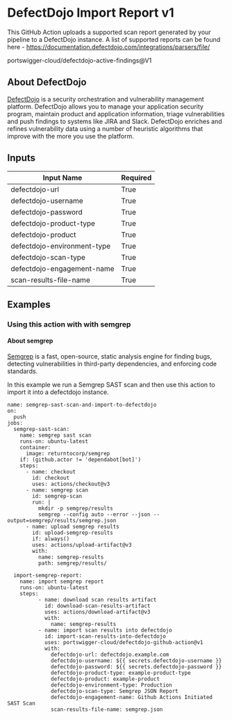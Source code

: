 # DefectDojo Import Report v1

This GitHub Action uploads a supported scan report generated by your pipeline to a DefectDojo instance. A list of supported reports can be found here - https://documentation.defectdojo.com/integrations/parsers/file/

portswigger-cloud/defectdojo-active-findings@V1


## About DefectDojo

[DefectDojo](https://github.com/DefectDojo/django-DefectDojo) is a security orchestration and vulnerability management platform. DefectDojo allows you to manage your application security program, maintain product and application information, triage vulnerabilities and push findings to systems like JIRA and Slack. DefectDojo enriches and refines vulnerability data using a number of heuristic algorithms that improve with the more you use the platform.

## Inputs

| Input Name                   | Required |
| ---------------------------- | -------- | 
| defectdojo-url               | True     |
| defectdojo-username          | True     |
| defectdojo-password          | True     |
| defectdojo-product-type      | True     |
| defectdojo-product           | True     |
| defectdojo-environment-type  | True     |
| defectdojo-scan-type         | True     |
| defectdojo-engagement-name   | True     |
| scan-results-file-name       | True     |

## Examples

### Using this action with with semgrep

#### About semgrep

[Semgrep](https://github.com/returntocorp/semgrep) is a fast, open-source, static analysis engine for finding bugs, detecting vulnerabilities in third-party dependencies, and enforcing code standards.

In this example we run a Semgrep SAST scan and then use this action to import it into a defectdojo instance.

```
name: semgrep-sast-scan-and-import-to-defectdojo
on:
  push
jobs:
  semgrep-sast-scan:
    name: semgrep sast scan
    runs-on: ubuntu-latest
    container:
      image: returntocorp/semgrep
    if: (github.actor != 'dependabot[bot]')
    steps:
      - name: checkout
        id: checkout
        uses: actions/checkout@v3
      - name: semgrep scan
        id: semgrep-scan
        run: |
          mkdir -p semgrep/results
          semgrep --config auto --error --json --output=semgrep/results/semgrep.json
      - name: upload semgrep results
        id: upload-semgrep-results
        if: always()
        uses: actions/upload-artifact@v3
        with:
          name: semgrep-results
          path: semgrep/results/

  import-semgrep-report:
    name: import semgrep report
    runs-on: ubuntu-latest
    steps:
          - name: download scan results artifact
            id: download-scan-results-artifact
            uses: actions/download-artifact@v3
            with:
              name: semgrep-results
          - name: import scan results into defectdojo
            id: import-scan-results-into-defectdojo
            uses: portswigger-cloud/defectdojo-github-action@v1
            with:
              defectdojo-url: defectdojo.example.com
              defectdojo-username: ${{ secrets.defectdojo-username }}
              defectdojo-password: ${{ secrets.defectdojo-password }}
              defectdojo-product-type: example-product-type
              defectdojo-product: example-product
              defectdojo-environment-type: Production
              defectdojo-scan-type: Semgrep JSON Report
              defectdojo-engagement-name: Github Actions Initiated SAST Scan
              scan-results-file-name: semgrep.json
```
